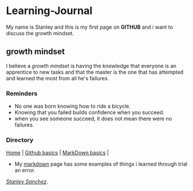 # Learning-Journal
My name is Stanley and this is my first page on **GITHUB** and i want to discuss the growth mindset.
## growth mindset
I believe a *growth mindset* is having the knowledge that everyone is an apprentice to new tasks and that the master is the one that has attempted and learned the most from all he's failures.
### Reminders
* No one was born knowing how to ride a bicycle.
* Knowing that you failed builds confidence when you succeed.
* when you see someone succeed, it does not mean there were no failures.
### Directory
[Home](https://quisqueyan.github.io/learning-journal/) | [Github basics](https://quisqueyan.github.io/learning-journal/github) | [MarkDown basics](https://quisqueyan.github.io/learning-journal/markdown) | 

* My [markdown](https://quisqueyan.github.io/learning-journal/markdown) page has some examples of things i learned through trial an error.

[*Stanley Sanchez*](https://github.com/Quisqueyan).
